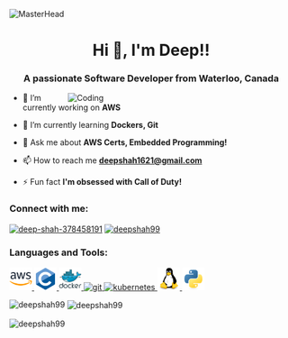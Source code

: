 ![MasterHead](https://codexio.in/images/elements/software-development/software-vector.png)
<h1 align="center">Hi 👋, I'm Deep!!</h1>
<h3 align="center">A passionate Software Developer from Waterloo, Canada</h3>
<img align="right" alt="Coding" width="400" src="https://miro.medium.com/max/1360/1*IRGHmiGsa16stedQvIaZfw.gif">

- 🔭 I’m currently working on **AWS**

- 🌱 I’m currently learning **Dockers, Git**

- 💬 Ask me about **AWS Certs, Embedded Programming!**

- 📫 How to reach me **deepshah1621@gmail.com**

- ⚡ Fun fact **I'm obsessed with Call of Duty!**

<h3 align="left">Connect with me:</h3>
<p align="left">
<a href="https://linkedin.com/in/deep-shah-378458191" target="blank"><img align="center" src="https://raw.githubusercontent.com/rahuldkjain/github-profile-readme-generator/master/src/images/icons/Social/linked-in-alt.svg" alt="deep-shah-378458191" height="30" width="40" /></a>
<a href="https://www.leetcode.com/deepshah99" target="blank"><img align="center" src="https://raw.githubusercontent.com/rahuldkjain/github-profile-readme-generator/master/src/images/icons/Social/leet-code.svg" alt="deepshah99" height="30" width="40" /></a>
</p>

<h3 align="left">Languages and Tools:</h3>
<p align="left"> <a href="https://aws.amazon.com" target="_blank" rel="noreferrer"> <img src="https://raw.githubusercontent.com/devicons/devicon/master/icons/amazonwebservices/amazonwebservices-original-wordmark.svg" alt="aws" width="40" height="40"/> </a> <a href="https://www.cprogramming.com/" target="_blank" rel="noreferrer"> <img src="https://raw.githubusercontent.com/devicons/devicon/master/icons/c/c-original.svg" alt="c" width="40" height="40"/> </a> <a href="https://www.docker.com/" target="_blank" rel="noreferrer"> <img src="https://raw.githubusercontent.com/devicons/devicon/master/icons/docker/docker-original-wordmark.svg" alt="docker" width="40" height="40"/> </a> <a href="https://git-scm.com/" target="_blank" rel="noreferrer"> <img src="https://www.vectorlogo.zone/logos/git-scm/git-scm-icon.svg" alt="git" width="40" height="40"/> </a> <a href="https://kubernetes.io" target="_blank" rel="noreferrer"> <img src="https://www.vectorlogo.zone/logos/kubernetes/kubernetes-icon.svg" alt="kubernetes" width="40" height="40"/> </a> <a href="https://www.linux.org/" target="_blank" rel="noreferrer"> <img src="https://raw.githubusercontent.com/devicons/devicon/master/icons/linux/linux-original.svg" alt="linux" width="40" height="40"/> </a> <a href="https://www.python.org" target="_blank" rel="noreferrer"> <img src="https://raw.githubusercontent.com/devicons/devicon/master/icons/python/python-original.svg" alt="python" width="40" height="40"/> </a> </p>

<p><img align="left" src="https://github-readme-stats.vercel.app/api/top-langs?username=deepshah99&show_icons=true&locale=en&layout=compact" alt="deepshah99" /></p>

<p>&nbsp;<img align="center" src="https://github-readme-stats.vercel.app/api?username=deepshah99&show_icons=true&locale=en" alt="deepshah99" /></p>

<p><img align="center" src="https://github-readme-streak-stats.herokuapp.com/?user=deepshah99&" alt="deepshah99" /></p>
